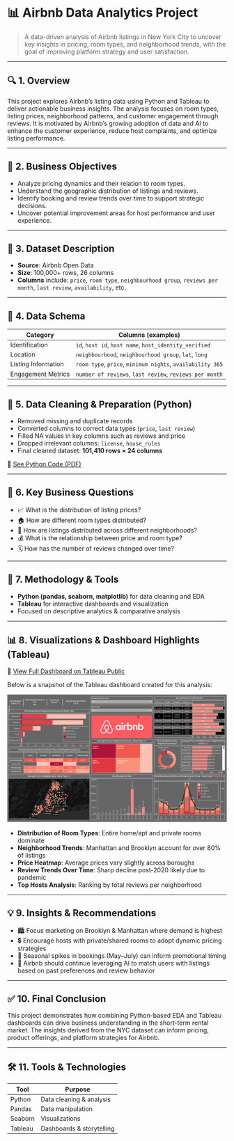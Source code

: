 # 📊 Airbnb Data Analytics Project

> A data-driven analysis of Airbnb listings in New York City to uncover key insights in pricing, room types, and neighborhood trends, with the goal of improving platform strategy and user satisfaction.

---

## 🔍 1. Overview

This project explores Airbnb’s listing data using Python and Tableau to deliver actionable business insights. The analysis focuses on room types, listing prices, neighborhood patterns, and customer engagement through reviews. It is motivated by Airbnb’s growing adoption of data and AI to enhance the customer experience, reduce host complaints, and optimize listing performance.

---

## 🎯 2. Business Objectives

- Analyze pricing dynamics and their relation to room types.
- Understand the geographic distribution of listings and reviews.
- Identify booking and review trends over time to support strategic decisions.
- Uncover potential improvement areas for host performance and user experience.

---

## 📂 3. Dataset Description

- **Source**: Airbnb Open Data  
- **Size**: 100,000+ rows, 26 columns  
- **Columns** include: `price`, `room type`, `neighbourhood group`, `reviews per month`, `last review`, `availability`, etc.

---

## 🧱 4. Data Schema

| Category              | Columns (examples)                                  |
|----------------------|------------------------------------------------------|
| Identification        | `id`, `host id`, `host name`, `host_identity_verified` |
| Location              | `neighbourhood`, `neighbourhood group`, `lat`, `long` |
| Listing Information   | `room type`, `price`, `minimum nights`, `availability 365` |
| Engagement Metrics    | `number of reviews`, `last review`, `reviews per month` |

---

## 🧹 5. Data Cleaning & Preparation (Python)

- Removed missing and duplicate records  
- Converted columns to correct data types (`price`, `last review`)  
- Filled NA values in key columns such as reviews and price  
- Dropped irrelevant columns: `license`, `house_rules`  
- Final cleaned dataset: **101,410 rows × 24 columns**  

📄 [See Python Code (PDF)](https://drive.google.com/file/d/1K_wCub1eE6EHkVIU7qjzTXVN8TXEfmFG/view?usp=sharing)

---

## 📌 6. Key Business Questions

- 📈 What is the distribution of listing prices?
- 🏠 How are different room types distributed?
- 📍 How are listings distributed across different neighborhoods?
- 💰 What is the relationship between price and room type?
- 🗓️ How has the number of reviews changed over time?

---

## 🧠 7. Methodology & Tools

- **Python (pandas, seaborn, matplotlib)** for data cleaning and EDA  
- **Tableau** for interactive dashboards and visualization  
- Focused on descriptive analytics & comparative analysis

---

## 📊 8. Visualizations & Dashboard Highlights (Tableau)

🔗 [View Full Dashboard on Tableau Public](https://public.tableau.com/views/AirBnBProject_17531229773270/Dashboard1?:language=en-US&:sid=&:redirect=auth&:display_count=n&:origin=viz_share_link)

Below is a snapshot of the Tableau dashboard created for this analysis:

![Airbnb Tableau Dashboard](https://raw.githubusercontent.com/annievu22/AirBnB_Project/main/AirBnB%20Project%20-%20Tableau%20Snapshot.png)


- **Distribution of Room Types**: Entire home/apt and private rooms dominate  
- **Neighborhood Trends**: Manhattan and Brooklyn account for over 80% of listings  
- **Price Heatmap**: Average prices vary slightly across boroughs  
- **Review Trends Over Time**: Sharp decline post-2020 likely due to pandemic  
- **Top Hosts Analysis**: Ranking by total reviews per neighborhood  

---

## 💡 9. Insights & Recommendations

- 🏙️ Focus marketing on Brooklyn & Manhattan where demand is highest  
- 💲 Encourage hosts with private/shared rooms to adopt dynamic pricing strategies  
- 📅 Seasonal spikes in bookings (May–July) can inform promotional timing  
- 🤖 Airbnb should continue leveraging AI to match users with listings based on past preferences and review behavior

---

## ✅ 10. Final Conclusion

This project demonstrates how combining Python-based EDA and Tableau dashboards can drive business understanding in the short-term rental market. The insights derived from the NYC dataset can inform pricing, product offerings, and platform strategies for Airbnb.

---

## 🛠️ 11. Tools & Technologies

| Tool       | Purpose                         |
|------------|---------------------------------|
| Python     | Data cleaning & analysis        |
| Pandas     | Data manipulation               |
| Seaborn    | Visualizations                  |
| Tableau    | Dashboards & storytelling       |
